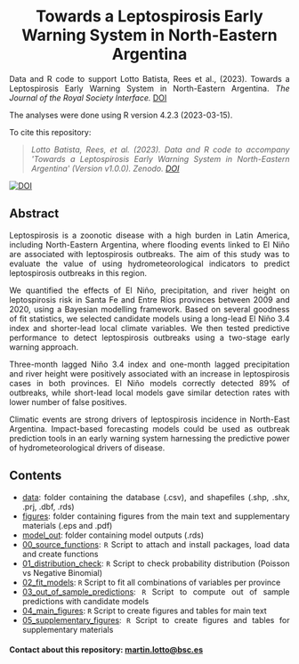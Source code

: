 <div align="center">

# Towards a Leptospirosis Early Warning System in North-Eastern Argentina

<div align="justify">

Data and R code to support Lotto Batista, Rees et al., (2023). Towards a Leptospirosis Early Warning System in North-Eastern Argentina. *The Journal of the Royal Society Interface.* [DOI](DOI)

The analyses were done using R version 4.2.3 (2023-03-15).

To cite this repository:

> *Lotto Batista, Rees, et al. (2023). Data and R code to accompany 'Towards a Leptospirosis Early Warning System in North-Eastern Argentina' (Version v1.0.0). Zenodo. [DOI](http://doi.org/XXX)*

[![DOI](https://zenodo.org/badge/DOI/10.5281/zenodo.4632205.svg)](https://doi.org/XXX)

## Abstract    
Leptospirosis is a zoonotic disease with a high burden in Latin America, including North-Eastern Argentina, where flooding events linked to El Niño are associated with leptospirosis outbreaks. The aim of this study was to evaluate the value of using hydrometeorological indicators to predict leptospirosis outbreaks in this region. 

We quantified the effects of El Niño, precipitation, and river height on leptospirosis risk in Santa Fe and Entre Ríos provinces between 2009 and 2020, using a Bayesian modelling framework. Based on several goodness of fit statistics, we selected candidate models using a long-lead El Niño 3.4 index and shorter-lead local climate variables. We then tested predictive performance to detect leptospirosis outbreaks using a two-stage early warning approach. 

Three-month lagged Niño 3.4 index and one-month lagged precipitation and river height were positively associated with an increase in leptospirosis cases in both provinces. El Niño models correctly detected 89% of outbreaks, while short-lead local models gave similar detection rates with lower number of false positives.

Climatic events are strong drivers of leptospirosis incidence in North-East Argentina. Impact-based forecasting models could be used as outbreak prediction tools in an early warning system harnessing the predictive power of hydrometeorological drivers of disease.

## Contents

* [data](/data/): folder containing the database (.csv), and shapefiles (.shp, .shx, .prj, .dbf, .rds)
* [figures](/figures/): folder containing figures from the main text and supplementary materials (.eps and .pdf)
* [model_out](/model_out/): folder containing model outputs (.rds)
* [00_source_functions](00_source_functions.R): `R` Script to attach and install packages, load data and create functions
* [01_distribution_check](01_distribution_check.R): `R` Script to check probability distribution (Poisson vs Negative Binomial)
* [02_fit_models](02_fit_models.R): `R` Script to fit all combinations of variables per province
* [03_out_of_sample_predictions](03_out_of_sample_predictions.R): `R` Script to compute out of sample predictions with candidate models
* [04_main_figures](04_main_figures.R): `R` Script to create figures and tables for main text
* [05_supplementary_figures](05_supplementary_figures.R): `R` Script to create figures and tables for supplementary materials
    

#### Contact about this repository: martin.lotto@bsc.es
